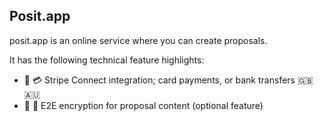## Posit.app

posit.app is an online service where you can create proposals. 

It has the following technical feature highlights:

- 🏦 💳 Stripe Connect integration; card payments, or bank transfers 🇬🇧 🇦🇺
- 🔑 🔐 E2E encryption for proposal content (optional feature)
